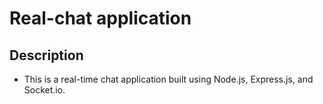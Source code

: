 # Real-chat application

## Description
- This is a real-time chat application built using Node.js, Express.js, and Socket.io.
